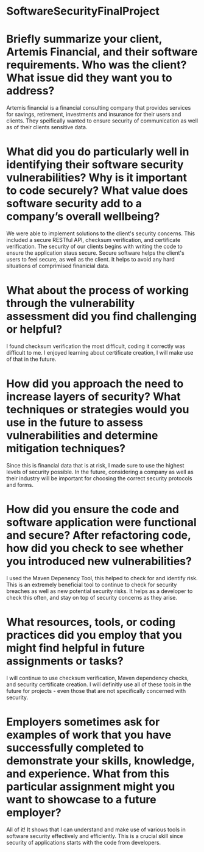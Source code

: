 # SoftwareSecurityFinalProject
# Briefly summarize your client, Artemis Financial, and their software requirements. Who was the client? What issue did they want you to address?

  Artemis financial is a financial consulting company that provides services for savings, retirement, investments and insurance for their users and clients. They speifically wanted to ensure security of communication as well as of their clients sensitive data. 

# What did you do particularly well in identifying their software security vulnerabilities? Why is it important to code securely? What value does software security add to a company’s overall wellbeing?

  We were able to implement solutions to the client's security concerns. This included a secure RESTful API, checksum verification, and certificate verification. The security of our clients begins with writing the code to ensure the application staus secure. Secure software helps the client's users to feel secure, as well as the client. It helps to avoid any hard situations of comprimised finanicial data.

# What about the process of working through the vulnerability assessment did you find challenging or helpful?
  I found checksum verification the most difficult, coding it correctly was difficult to me. I enjoyed learning about certificate creation, I will make use of that in the future. 

# How did you approach the need to increase layers of security? What techniques or strategies would you use in the future to assess vulnerabilities and determine mitigation techniques?

  Since this is financial data that is at risk, I made sure to use the highest levels of security possible. In the future, considering a company as well as their industry will be important for choosing the correct security protocols and forms. 

# How did you ensure the code and software application were functional and secure? After refactoring code, how did you check to see whether you introduced new vulnerabilities?
  I used the Maven Depenency Tool, this helped to check for and identify risk. This is an extremely beneficial tool to continue to check for security breaches as well as new potential security risks. It helps as a developer to check this often, and stay on top of security concerns as they arise. 

# What resources, tools, or coding practices did you employ that you might find helpful in future assignments or tasks?

  I will continue to use checksum verification, Maven dependency checks, and security certificate creation. I will definitly use all of these tools in the future for projects - even those that are not specifically concerned with security. 

# Employers sometimes ask for examples of work that you have successfully completed to demonstrate your skills, knowledge, and experience. What from this particular assignment might you want to showcase to a future employer?
  
  All of it! It shows that I can understand and make use of various tools in software security effectively and efficiently. This is a crucial skill since security of applications starts with the code from developers. 
